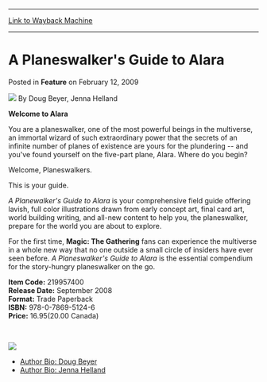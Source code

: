 
---
[Link to Wayback Machine](https://web.archive.org/web/20160810040808/http://magic.wizards.com/en/articles/archive/planeswalkers-guide-alara-2009-02-12)

[_metadata_:author]:- "Doug Beyer"
[_metadata_:description]:- "&#13; Welcome to Alara&#13; &#13; You are a planeswalker, one of the most powerful beings in the multiverse, an immortal wizard of such extraordinary power that the secrets of an infinite number of planes of existence are yours for the plundering -- and you've found yourself on the five-part plane, Alara. Where do you begin?&#13; &#13; Welcome, Planeswalkers.&#13; &#13; This is your guide."
[_metadata_:generator]:- "Drupal 7 (http://drupal.org)"
[_metadata_:node]:- "638746"
[_metadata_:publish_date]:- "2009-02-12"
[_metadata_:source]:- "div-main-content"
[_metadata_:title]:- "A Planeswalker's Guide to Alara"
[_metadata_:wayback_capture_timestamp]:- "2016-08-10 04:08:08"
[_metadata_:wayback_raw_url]:- "https://web.archive.org/web/20160810040808id_/http://magic.wizards.com/en/articles/archive/planeswalkers-guide-alara-2009-02-12"
[_metadata_:wayback_url]:- "http://magic.wizards.com/en/articles/archive/planeswalkers-guide-alara-2009-02-12"
---


A Planeswalker's Guide to Alara
===============================



 Posted in **Feature**
 on February 12, 2009 






![](https://media.magic.wizards.com/styles/auth_small/public/generic-avatar-150_338.png)
By Doug Beyer, Jenna Helland












**Welcome to Alara**


You are a planeswalker, one of the most powerful beings in the multiverse, an immortal wizard of such extraordinary power that the secrets of an infinite number of planes of existence are yours for the plundering -- and you've found yourself on the five-part plane, Alara. Where do you begin?


Welcome, Planeswalkers.


This is your guide.


*A Planewalker's Guide to Alara* is your comprehensive field guide offering lavish, full color illustrations drawn from early concept art, final card art, world building writing, and all-new content to help you, the planeswalker, prepare for the world you are about to explore.


For the first time, **Magic: The Gathering** fans can experience the multiverse in a whole new way that no one outside a small circle of insiders have ever seen before. *A Planeswalker's Guide to Alara* is the essential compendium for the story-hungry planeswalker on the go.


**Item Code:** 219957400  
**Release Date:** September 2008  
**Format:** Trade Paperback  
**ISBN:** 978-0-7869-5124-6  
**Price:** $16.95 ($20.00 Canada)


 

![](https://media.magic.wizards.com/image_legacy_migration/mtg/images/novels/DougJenna_relatedimage.jpg)
* [Author Bio: Doug Beyer](/Magic/Novels/Author.aspx?x=mtg/novels/author/dougbeyer)
* [Author Bio: Jenna Helland](/Magic/Novels/Author.aspx?x=mtg/novels/author/jennahelland)








